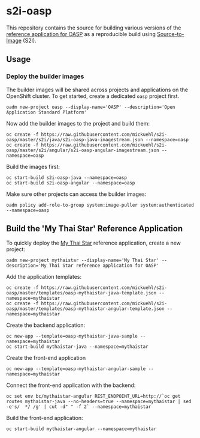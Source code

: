 # s2i-oasp

This repository contains the source for building various versions of the [reference application for OASP](https://github.com/oasp/my-thai-star) as a reproducible build using [Source-to-Image](https://github.com/openshift/source-to-image) (S2I).

## Usage

### Deploy the builder images

The builder images will be shared across projects and applications on the OpenShift cluster. To get started, create a dedicated `oasp` project first.

    oadm new-project oasp --display-name='OASP' --description='Open Application Standard Platform'

Now add the builder images to the project and build them:

    oc create -f https://raw.githubusercontent.com/mickuehl/s2i-oasp/master/s2i/java/s2i-oasp-java-imagestream.json --namespace=oasp
    oc create -f https://raw.githubusercontent.com/mickuehl/s2i-oasp/master/s2i/angular/s2i-oasp-angular-imagestream.json --namespace=oasp

Build the images first:

    oc start-build s2i-oasp-java --namespace=oasp
    oc start-build s2i-oasp-angular --namespace=oasp
    
Make sure other projects can access the builder images:

    oadm policy add-role-to-group system:image-puller system:authenticated --namespace=oasp

## Build the 'My Thai Star' Reference Application

To quickly deploy the [My Thai Star](https://github.com/oasp/my-thai-star) reference application, create a new project:

    oadm new-project mythaistar --display-name='My Thai Star' --description='My Thai Star reference application for OASP'

Add the application templates:

    oc create -f https://raw.githubusercontent.com/mickuehl/s2i-oasp/master/templates/oasp-mythaistar-java-template.json --namespace=mythaistar
    oc create -f https://raw.githubusercontent.com/mickuehl/s2i-oasp/master/templates/oasp-mythaistar-angular-template.json --namespace=mythaistar

Create the backend application:

    oc new-app --template=oasp-mythaistar-java-sample --namespace=mythaistar
    oc start-build mythaistar-java --namespace=mythaistar

Create the front-end application

    oc new-app --template=oasp-mythaistar-angular-sample --namespace=mythaistar

Connect the front-end application with the backend:

    oc set env bc/mythaistar-angular REST_ENDPOINT_URL=http://`oc get routes mythaistar-java --no-headers=true --namespace=mythaistar | sed -e's/  */ /g' | cut -d" " -f 2` --namespace=mythaistar

Build the front-end application:

    oc start-build mythaistar-angular --namespace=mythaistar

